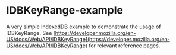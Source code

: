 # IDBKeyRange-example
A very simple IndexedDB example to demonstrate the usage of IDBKeyRange. See [https://developer.mozilla.org/en-US/docs/Web/API/IDBKeyRange](https://developer.mozilla.org/en-US/docs/Web/API/IDBKeyRange) for relevant reference pages. 
